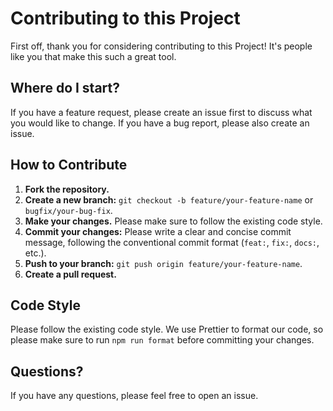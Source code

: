 # Contributing to this Project

First off, thank you for considering contributing to this Project! It's people like you that make this such a great tool.

## Where do I start?

If you have a feature request, please create an issue first to discuss what you would like to change. If you have a bug report, please also create an issue.

## How to Contribute

1.  **Fork the repository.**
2.  **Create a new branch:** `git checkout -b feature/your-feature-name` or `bugfix/your-bug-fix`.
3.  **Make your changes.** Please make sure to follow the existing code style.
4.  **Commit your changes:** Please write a clear and concise commit message, following the conventional commit format (`feat:`, `fix:`, `docs:`, etc.).
5.  **Push to your branch:** `git push origin feature/your-feature-name`.
6.  **Create a pull request.**

## Code Style

Please follow the existing code style. We use Prettier to format our code, so please make sure to run `npm run format` before committing your changes.

## Questions?

If you have any questions, please feel free to open an issue.
